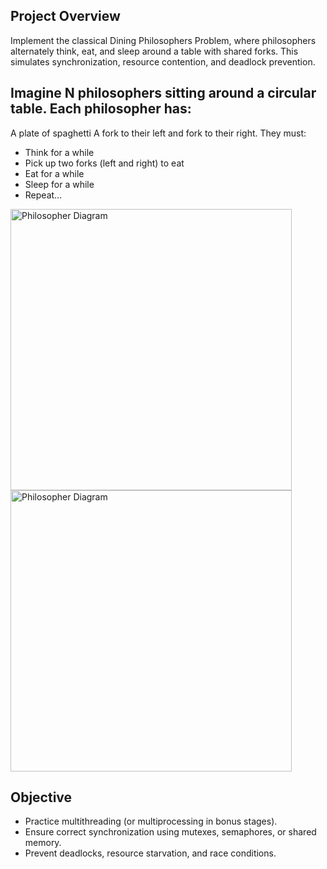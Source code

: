 ## Project Overview
Implement the classical Dining Philosophers Problem, where philosophers alternately think, eat, and sleep around a table with shared forks. This simulates synchronization, resource contention, and deadlock prevention.

Imagine N philosophers sitting around a circular table. Each philosopher has:
-----------------------------------------------------------------------------
A plate of spaghetti
A fork to their left and fork to their right.
They must:

* Think for a while
* Pick up two forks (left and right) to eat
* Eat for a while
* Sleep for a while
* Repeat...

<img src="https://github.com/user-attachments/assets/96c6bd24-f769-4680-8413-be5bc80270bd" alt="Philosopher Diagram" width="450"/>
<img src="https://github.com/user-attachments/assets/a3d8602b-c308-43f4-a8e4-4f947d9dd53a" alt="Philosopher Diagram" width="450"/>

## Objective
- Practice multithreading (or multiprocessing in bonus stages).
- Ensure correct synchronization using mutexes, semaphores, or shared memory.
- Prevent deadlocks, resource starvation, and race conditions.


